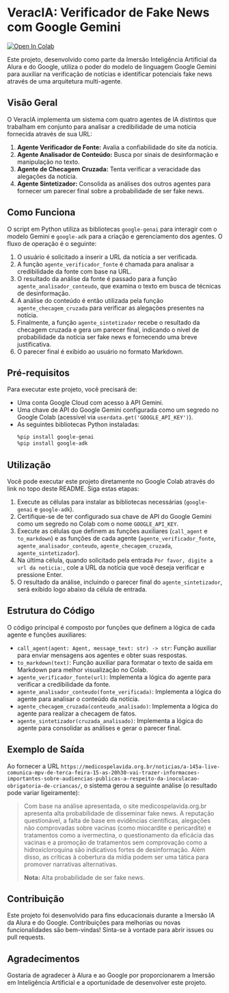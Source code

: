 # VeracIA: Verificador de Fake News com Google Gemini

[![Open In Colab](https://colab.research.google.com/assets/colab-badge.svg)](https://colab.research.google.com/github/pedrojmlmelo/VeracIA/blob/main/Verificador_de_Fake_News.ipynb)

Este projeto, desenvolvido como parte da Imersão Inteligência Artificial da Alura e do Google, utiliza o poder do modelo de linguagem Google Gemini para auxiliar na verificação de notícias e identificar potenciais fake news através de uma arquitetura multi-agente.

## Visão Geral

O VeracIA implementa um sistema com quatro agentes de IA distintos que trabalham em conjunto para analisar a credibilidade de uma notícia fornecida através de sua URL:

1.  **Agente Verificador de Fonte:** Avalia a confiabilidade do site da notícia.
2.  **Agente Analisador de Conteúdo:** Busca por sinais de desinformação e manipulação no texto.
3.  **Agente de Checagem Cruzada:** Tenta verificar a veracidade das alegações da notícia.
4.  **Agente Sintetizador:** Consolida as análises dos outros agentes para fornecer um parecer final sobre a probabilidade de ser fake news.

## Como Funciona

O script em Python utiliza as bibliotecas `google-genai` para interagir com o modelo Gemini e `google-adk` para a criação e gerenciamento dos agentes. O fluxo de operação é o seguinte:

1.  O usuário é solicitado a inserir a URL da notícia a ser verificada.
2.  A função `agente_verificador_fonte` é chamada para analisar a credibilidade da fonte com base na URL.
3.  O resultado da análise da fonte é passado para a função `agente_analisador_conteudo`, que examina o texto em busca de técnicas de desinformação.
4.  A análise do conteúdo é então utilizada pela função `agente_checagem_cruzada` para verificar as alegações presentes na notícia.
5.  Finalmente, a função `agente_sintetizador` recebe o resultado da checagem cruzada e gera um parecer final, indicando o nível de probabilidade da notícia ser fake news e fornecendo uma breve justificativa.
6.  O parecer final é exibido ao usuário no formato Markdown.

## Pré-requisitos

Para executar este projeto, você precisará de:

* Uma conta Google Cloud com acesso à API Gemini.
* Uma chave de API do Google Gemini configurada como um segredo no Google Colab (acessível via `userdata.get('GOOGLE_API_KEY')`).
* As seguintes bibliotecas Python instaladas:
    ```bash
    %pip install google-genai
    %pip install google-adk
    ```

## Utilização

Você pode executar este projeto diretamente no Google Colab através do link no topo deste README. Siga estas etapas:

1.  Execute as células para instalar as bibliotecas necessárias (`google-genai` e `google-adk`).
2.  Certifique-se de ter configurado sua chave de API do Google Gemini como um segredo no Colab com o nome `GOOGLE_API_KEY`.
3.  Execute as células que definem as funções auxiliares (`call_agent` e `to_markdown`) e as funções de cada agente (`agente_verificador_fonte`, `agente_analisador_conteudo`, `agente_checagem_cruzada`, `agente_sintetizador`).
4.  Na última célula, quando solicitado pela entrada `Por favor, digite a url da noticia:`, cole a URL da notícia que você deseja verificar e pressione Enter.
5.  O resultado da análise, incluindo o parecer final do `agente_sintetizador`, será exibido logo abaixo da célula de entrada.

## Estrutura do Código

O código principal é composto por funções que definem a lógica de cada agente e funções auxiliares:

* `call_agent(agent: Agent, message_text: str) -> str`: Função auxiliar para enviar mensagens aos agentes e obter suas respostas.
* `to_markdown(text)`: Função auxiliar para formatar o texto de saída em Markdown para melhor visualização no Colab.
* `agente_verificador_fonte(url)`: Implementa a lógica do agente para verificar a credibilidade da fonte.
* `agente_analisador_conteudo(fonte_verificada)`: Implementa a lógica do agente para analisar o conteúdo da notícia.
* `agente_checagem_cruzada(conteudo_analisado)`: Implementa a lógica do agente para realizar a checagem de fatos.
* `agente_sintetizador(cruzada_analisado)`: Implementa a lógica do agente para consolidar as análises e gerar o parecer final.

## Exemplo de Saída

Ao fornecer a URL `https://medicospelavida.org.br/noticias/a-145a-live-comunica-mpv-de-terca-feira-15-as-20h30-vai-trazer-informacoes-importantes-sobre-audiencias-publicas-a-respeito-da-inoculacao-obrigatoria-de-criancas/`, o sistema gerou a seguinte análise (o resultado pode variar ligeiramente):

> Com base na análise apresentada, o site medicospelavida.org.br apresenta alta probabilidade de disseminar fake news. A reputação questionável, a falta de base em evidências científicas, alegações não comprovadas sobre vacinas (como miocardite e pericardite) e tratamentos como a ivermectina, o questionamento da eficácia das vacinas e a promoção de tratamentos sem comprovação como a hidroxicloroquina são indicativos fortes de desinformação. Além disso, as críticas à cobertura da mídia podem ser uma tática para promover narrativas alternativas.
>
> **Nota:** Alta probabilidade de ser fake news.

## Contribuição

Este projeto foi desenvolvido para fins educacionais durante a Imersão IA da Alura e do Google. Contribuições para melhorias ou novas funcionalidades são bem-vindas! Sinta-se à vontade para abrir issues ou pull requests.

## Agradecimentos

Gostaria de agradecer à Alura e ao Google por proporcionarem a Imersão em Inteligência Artificial e a oportunidade de desenvolver este projeto.
